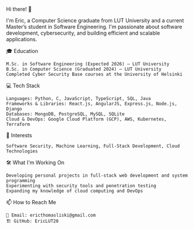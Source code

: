 Hi there! 👋

I'm Eric, a Computer Science graduate from LUT University and a current Master’s student in Software Engineering. I'm passionate about software development, cybersecurity, and building efficient and scalable applications.

🎓 Education

    M.Sc. in Software Engineering (Expected 2026) – LUT University
    B.Sc. in Computer Science (Graduated 2024) – LUT University
    Completed Cyber Security Base courses at the University of Helsinki

💻 Tech Stack

    Languages: Python, C, JavaScript, TypeScript, SQL, Java
    Frameworks & Libraries: React.js, AngularJS, Express.js, Node.js, Django
    Databases: MongoDB, PostgreSQL, MySQL, SQLite
    Cloud & DevOps: Google Cloud Platform (GCP), AWS, Kubernetes, Terraform

🔐 Interests

    Software Security, Machine Learning, Full-Stack Development, Cloud Technologies

🛠️ What I'm Working On

    Developing personal projects in full-stack web development and system programming
    Experimenting with security tools and penetration testing
    Expanding my knowledge of cloud computing and DevOps

📫 How to Reach Me

    📧 Email: ericthomasliski@gmail.com
    🏗️ GitHub: EricLUT20
